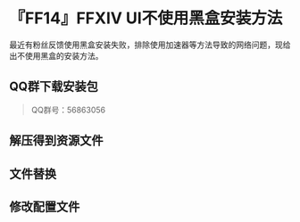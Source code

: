 # 『FF14』FFXIV UI不使用黑盒安装方法

最近有粉丝反馈使用黑盒安装失败，排除使用加速器等方法导致的网络问题，现给出不使用黑盒的安装方法。



## QQ群下载安装包

> QQ群号：56863056



## 解压得到资源文件





## 文件替换



## 修改配置文件



